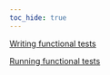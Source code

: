 ```yaml
---
toc_hide: true
---
```


[Writing functional tests](https://github.com/project-radius/radius/blob/main/docs/contributing/contributing-code/contributing-code-tests/writing-functional-tests.md)

[Running functional tests](https://github.com/project-radius/radius/blob/main/docs/contributing/contributing-code/contributing-code-tests/running-functional-tests.md)
